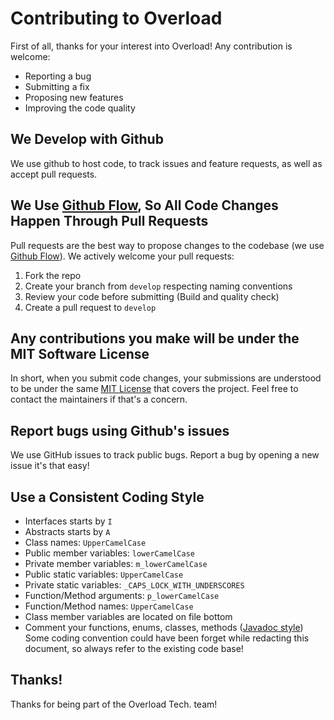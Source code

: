 # Contributing to Overload
First of all, thanks for your interest into Overload! Any contribution is welcome:

- Reporting a bug
- Submitting a fix
- Proposing new features
- Improving the code quality

## We Develop with Github
We use github to host code, to track issues and feature requests, as well as accept pull requests.

## We Use [Github Flow](https://guides.github.com/introduction/flow/index.html), So All Code Changes Happen Through Pull Requests
Pull requests are the best way to propose changes to the codebase (we use [Github Flow](https://guides.github.com/introduction/flow/index.html)). We actively welcome your pull requests:

1. Fork the repo
2. Create your branch from `develop` respecting naming conventions
3. Review your code before submitting (Build and quality check)
4. Create a pull request to `develop`

## Any contributions you make will be under the MIT Software License
In short, when you submit code changes, your submissions are understood to be under the same [MIT License](http://choosealicense.com/licenses/mit/) that covers the project. Feel free to contact the maintainers if that's a concern.

## Report bugs using Github's issues
We use GitHub issues to track public bugs. Report a bug by opening a new issue it's that easy!

## Use a Consistent Coding Style
* Interfaces starts by `I`
* Abstracts starts by `A`
* Class names: `UpperCamelCase`
* Public member variables: `lowerCamelCase`
* Private member variables: `m_lowerCamelCase`
* Public static variables: `UpperCamelCase`
* Private static variables: `_CAPS_LOCK_WITH_UNDERSCORES`
* Function/Method arguments: `p_lowerCamelCase`
* Function/Method names: `UpperCamelCase`
* Class member variables are located on file bottom
* Comment your functions, enums, classes, methods ([Javadoc style](https://en.wikipedia.org/wiki/Javadoc))
Some coding convention could have been forget while redacting this document, so always refer to the existing code base!

## Thanks!
Thanks for being part of the Overload Tech. team!
